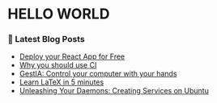 # HELLO WORLD

### 📕 Latest Blog Posts
<!-- BLOG-POST-LIST:START -->
- [Deploy your React App for Free](https://levelup.gitconnected.com/deploy-your-react-app-for-free-8eb8cb687e1?source=rss-e8354330133------2)
- [Why you should use CI](https://levelup.gitconnected.com/why-you-should-use-ci-df1adc0c5145?source=rss-e8354330133------2)
- [GestIA: Control your computer with your hands](https://medium.com/saturdays-ai/gestia-control-your-computer-with-your-hands-6bd65dba09b6?source=rss-e8354330133------2)
- [Learn LaTeX in 5 minutes](https://medium.com/analytics-vidhya/learn-latex-in-5-minutes-59a0f98ab721?source=rss-e8354330133------2)
- [Unleashing Your Daemons: Creating Services on Ubuntu](https://medium.com/better-programming/unleashing-your-daemons-creating-services-on-ubuntu-731cd933e02e?source=rss-e8354330133------2)
<!-- BLOG-POST-LIST:END -->
